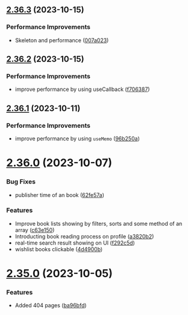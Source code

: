 ## [2.36.3](https://github.com/hossainchisty/LeafLine-Client/compare/v2.36.2...v2.36.3) (2023-10-15)


### Performance Improvements

* Skeleton and performance ([007a023](https://github.com/hossainchisty/LeafLine-Client/commit/007a0236298665362b26c753af7c2c3ee10e5eb0))



## [2.36.2](https://github.com/hossainchisty/LeafLine-Client/compare/v2.36.1...v2.36.2) (2023-10-15)


### Performance Improvements

* improve performance by using useCallback ([f706387](https://github.com/hossainchisty/LeafLine-Client/commit/f706387c5d487a3ee456705945daeb8db0ba1056))



## [2.36.1](https://github.com/hossainchisty/LeafLine-Client/compare/v2.36.0...v2.36.1) (2023-10-11)


### Performance Improvements

* improve performance by using ```useMemo``` ([96b250a](https://github.com/hossainchisty/LeafLine-Client/commit/96b250a82e0c74b74ad56d52d5ff6fed71ba15d4))



# [2.36.0](https://github.com/hossainchisty/LeafLine-Client/compare/v2.35.0...v2.36.0) (2023-10-07)


### Bug Fixes

* publisher time of an book ([62fe57a](https://github.com/hossainchisty/LeafLine-Client/commit/62fe57a691e01da823b3ee2af7cbb581e70b4517))


### Features

* Improve book lists showing by filters, sorts and  some method of an array ([c63e150](https://github.com/hossainchisty/LeafLine-Client/commit/c63e150706a2268be449395c612f070965baec2d))
* Introducting book reading process on profile ([a3820b2](https://github.com/hossainchisty/LeafLine-Client/commit/a3820b24157e8c0cd46f14308d7f9d1151e1cbf9))
* real-time search result showing on UI ([f292c5d](https://github.com/hossainchisty/LeafLine-Client/commit/f292c5d91167158c2552b462b7971c0d85806603))
* wishlist books clickable ([4d4900b](https://github.com/hossainchisty/LeafLine-Client/commit/4d4900b2b12bbd3dd091c14b73e1c463f5029fcf))



# [2.35.0](https://github.com/hossainchisty/LeafLine-Client/compare/v2.34.0...v2.35.0) (2023-10-05)


### Features

* Added 404 pages ([ba96bfd](https://github.com/hossainchisty/LeafLine-Client/commit/ba96bfd278954ec04aa2e2cca9c99c0cefa352b6))



